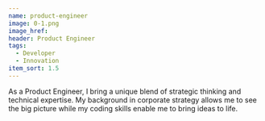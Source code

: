 ```yaml
---
name: product-engineer
image: 0-1.png
image_href:
header: Product Engineer
tags:
  - Developer
  - Innovation
item_sort: 1.5
---
```


As a Product Engineer, I bring a unique blend of strategic thinking and technical expertise. My background in corporate strategy allows me to see the big picture while my coding skills enable me to bring ideas to life.
